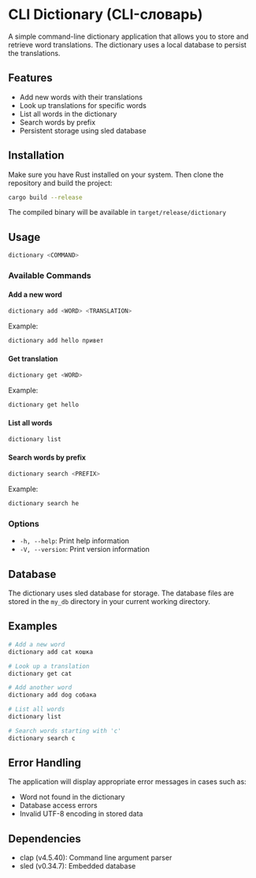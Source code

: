 # CLI Dictionary (CLI-словарь)

A simple command-line dictionary application that allows you to store and retrieve word translations. The dictionary uses a local database to persist the translations.

## Features

- Add new words with their translations
- Look up translations for specific words
- List all words in the dictionary
- Search words by prefix
- Persistent storage using sled database

## Installation

Make sure you have Rust installed on your system. Then clone the repository and build the project:

```bash
cargo build --release
```
The compiled binary will be available in `target/release/dictionary`
## Usage
``` bash
dictionary <COMMAND>
```
### Available Commands
#### Add a new word
``` bash
dictionary add <WORD> <TRANSLATION>
```
Example:
``` bash
dictionary add hello привет
```
#### Get translation
``` bash
dictionary get <WORD>
```
Example:
``` bash
dictionary get hello
```
#### List all words
``` bash
dictionary list
```
#### Search words by prefix
``` bash
dictionary search <PREFIX>
```
Example:
``` bash
dictionary search he
```
### Options
- `-h, --help`: Print help information
- `-V, --version`: Print version information

## Database
The dictionary uses sled database for storage. The database files are stored in the `my_db` directory in your current working directory.
## Examples
``` bash
# Add a new word
dictionary add cat кошка

# Look up a translation
dictionary get cat

# Add another word
dictionary add dog собака

# List all words
dictionary list

# Search words starting with 'c'
dictionary search c
```
## Error Handling
The application will display appropriate error messages in cases such as:
- Word not found in the dictionary
- Database access errors
- Invalid UTF-8 encoding in stored data

## Dependencies
- clap (v4.5.40): Command line argument parser
- sled (v0.34.7): Embedded database
